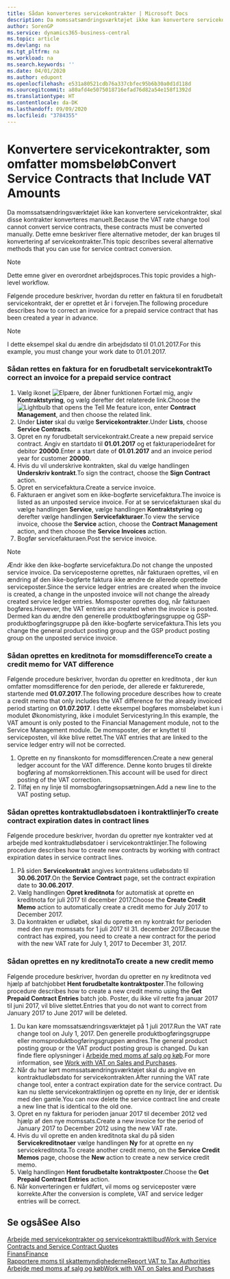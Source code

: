 ```yaml
---
title: Sådan konverteres servicekontrakter | Microsoft Docs
description: Da momssatsændringsværktøjet ikke kan konvertere servicekontrakter, skal disse kontrakter konverteres manuelt. Dette emne beskriver flere alternative metoder, der kan bruges til konvertering af servicekontrakter.
author: SorenGP
ms.service: dynamics365-business-central
ms.topic: article
ms.devlang: na
ms.tgt_pltfrm: na
ms.workload: na
ms.search.keywords: ''
ms.date: 04/01/2020
ms.author: edupont
ms.openlocfilehash: e531a80521cdb76a337cbfec95b6b30a0d1d118d
ms.sourcegitcommit: a80afd4e5075018716efad76d82a54e158f1392d
ms.translationtype: HT
ms.contentlocale: da-DK
ms.lasthandoff: 09/09/2020
ms.locfileid: "3784355"
---
```

# <a name="convert-service-contracts-that-include-vat-amounts"></a><span data-ttu-id="4dd75-104">Konvertere servicekontrakter, som omfatter momsbeløb</span><span class="sxs-lookup"><span data-stu-id="4dd75-104">Convert Service Contracts that Include VAT Amounts</span></span>
<span data-ttu-id="4dd75-105">Da momssatsændringsværktøjet ikke kan konvertere servicekontrakter, skal disse kontrakter konverteres manuelt.</span><span class="sxs-lookup"><span data-stu-id="4dd75-105">Because the VAT rate change tool cannot convert service contracts, these contracts must be converted manually.</span></span> <span data-ttu-id="4dd75-106">Dette emne beskriver flere alternative metoder, der kan bruges til konvertering af servicekontrakter.</span><span class="sxs-lookup"><span data-stu-id="4dd75-106">This topic describes several alternative methods that you can use for service contract conversion.</span></span>  

> [!NOTE]  
>  <span data-ttu-id="4dd75-107">Dette emne giver en overordnet arbejdsproces.</span><span class="sxs-lookup"><span data-stu-id="4dd75-107">This topic provides a high-level workflow.</span></span>  

 <span data-ttu-id="4dd75-108">Følgende procedure beskriver, hvordan du retter en faktura til en forudbetalt servicekontrakt, der er oprettet et år i forvejen.</span><span class="sxs-lookup"><span data-stu-id="4dd75-108">The following procedure describes how to correct an invoice for a prepaid service contract that has been created a year in advance.</span></span>  

> [!NOTE]  
>  <span data-ttu-id="4dd75-109">I dette eksempel skal du ændre din arbejdsdato til 01.01.2017.</span><span class="sxs-lookup"><span data-stu-id="4dd75-109">For this example, you must change your work date to 01.01.2017.</span></span>  

### <a name="to-correct-an-invoice-for-a-prepaid-service-contract"></a><span data-ttu-id="4dd75-110">Sådan rettes en faktura for en forudbetalt servicekontrakt</span><span class="sxs-lookup"><span data-stu-id="4dd75-110">To correct an invoice for a prepaid service contract</span></span>  
1. <span data-ttu-id="4dd75-111">Vælg ikonet ![Elpære, der åbner funktionen Fortæl mig](media/ui-search/search_small.png "Fortæl mig, hvad du vil foretage dig"), angiv **Kontraktstyring**, og vælg derefter det relaterede link.</span><span class="sxs-lookup"><span data-stu-id="4dd75-111">Choose the ![Lightbulb that opens the Tell Me feature](media/ui-search/search_small.png "Tell me what you want to do") icon, enter **Contract Management**, and then choose the related link.</span></span>  
2. <span data-ttu-id="4dd75-112">Under **Lister** skal du vælge **Servicekontrakter**.</span><span class="sxs-lookup"><span data-stu-id="4dd75-112">Under **Lists**, choose **Service Contracts**.</span></span>  
3. <span data-ttu-id="4dd75-113">Opret en ny forudbetalt servicekontrakt.</span><span class="sxs-lookup"><span data-stu-id="4dd75-113">Create a new prepaid service contract.</span></span> <span data-ttu-id="4dd75-114">Angiv en startdato til **01.01.2017** og et fakturaperiodeåret for debitor **20000**.</span><span class="sxs-lookup"><span data-stu-id="4dd75-114">Enter a start date of **01.01.2017** and an invoice period year for customer **20000**.</span></span>  
4. <span data-ttu-id="4dd75-115">Hvis du vil underskrive kontrakten, skal du vælge handlingen **Underskriv kontrakt**.</span><span class="sxs-lookup"><span data-stu-id="4dd75-115">To sign the contract, choose the **Sign Contract** action.</span></span>  
5. <span data-ttu-id="4dd75-116">Opret en servicefaktura.</span><span class="sxs-lookup"><span data-stu-id="4dd75-116">Create a service invoice.</span></span>
6. <span data-ttu-id="4dd75-117">Fakturaen er angivet som en ikke-bogførte servicefaktura.</span><span class="sxs-lookup"><span data-stu-id="4dd75-117">The invoice is listed as an unposted service invoice.</span></span> <span data-ttu-id="4dd75-118">For at se servicefakturaen skal du vælge handlingen **Service**, vælge handlingen **Kontraktstyring** og derefter vælge handlingen **Servicefakturaer**.</span><span class="sxs-lookup"><span data-stu-id="4dd75-118">To view the service invoice, choose the **Service** action, choose the **Contract Management** action, and then choose the **Service Invoices** action.</span></span>  
7. <span data-ttu-id="4dd75-119">Bogfør servicefakturaen.</span><span class="sxs-lookup"><span data-stu-id="4dd75-119">Post the service invoice.</span></span>  

> [!NOTE]  
>  <span data-ttu-id="4dd75-120">Ændr ikke den ikke-bogførte servicefaktura.</span><span class="sxs-lookup"><span data-stu-id="4dd75-120">Do not change the unposted service invoice.</span></span> <span data-ttu-id="4dd75-121">Da serviceposterne oprettes, når fakturaen oprettes, vil en ændring af den ikke-bogførte faktura ikke ændre de allerede oprettede serviceposter.</span><span class="sxs-lookup"><span data-stu-id="4dd75-121">Since the service ledger entries are created when the invoice is created, a change in the unposted invoice will not change the already created service ledger entries.</span></span> <span data-ttu-id="4dd75-122">Momsposter oprettes dog, når fakturaen bogføres.</span><span class="sxs-lookup"><span data-stu-id="4dd75-122">However, the VAT entries are created when the invoice is posted.</span></span> <span data-ttu-id="4dd75-123">Dermed kan du ændre den generelle produktbogføringsgruppe og GSP-produktbogføringsgruppe på den ikke-bogførte servicefaktura.</span><span class="sxs-lookup"><span data-stu-id="4dd75-123">This lets you change the general product posting group and the GSP product posting group on the unposted service invoice.</span></span>  

### <a name="to-create-a-credit-memo-for-vat-difference"></a><span data-ttu-id="4dd75-124">Sådan oprettes en kreditnota for momsdifference</span><span class="sxs-lookup"><span data-stu-id="4dd75-124">To create a credit memo for VAT difference</span></span>  
<span data-ttu-id="4dd75-125">Følgende procedure beskriver, hvordan du opretter en kreditnota , der kun omfatter momsdifference for den periode, der allerede er fakturerede, startende med **01.07.2017**.</span><span class="sxs-lookup"><span data-stu-id="4dd75-125">The following procedure describes how to create a credit memo that only includes the VAT difference for the already invoiced period starting on **01.07.2017**.</span></span> <span data-ttu-id="4dd75-126">I dette eksempel bogføres momsbeløbet kun i modulet Økonomistyring, ikke i modulet Servicestyring.</span><span class="sxs-lookup"><span data-stu-id="4dd75-126">In this example, the VAT amount is only posted to the Financial Management module, not to the Service Management module.</span></span> <span data-ttu-id="4dd75-127">De momsposter, der er knyttet til serviceposten, vil ikke blive rettet.</span><span class="sxs-lookup"><span data-stu-id="4dd75-127">The VAT entries that are linked to the service ledger entry will not be corrected.</span></span>  

1. <span data-ttu-id="4dd75-128">Oprette en ny finanskonto for momsdifferencen.</span><span class="sxs-lookup"><span data-stu-id="4dd75-128">Create a new general ledger account for the VAT difference.</span></span> <span data-ttu-id="4dd75-129">Denne konto bruges til direkte bogføring af momskorrektionen.</span><span class="sxs-lookup"><span data-stu-id="4dd75-129">This account will be used for direct posting of the VAT correction.</span></span>  
2. <span data-ttu-id="4dd75-130">Tilføj en ny linje til momsbogføringsopsætningen.</span><span class="sxs-lookup"><span data-stu-id="4dd75-130">Add a new line to the VAT posting setup.</span></span>  

### <a name="to-create-contract-expiration-dates-in-contract-lines"></a><span data-ttu-id="4dd75-131">Sådan oprettes kontraktudløbsdatoen i kontraktlinjer</span><span class="sxs-lookup"><span data-stu-id="4dd75-131">To create contract expiration dates in contract lines</span></span>  
<span data-ttu-id="4dd75-132">Følgende procedure beskriver, hvordan du opretter nye kontrakter ved at arbejde med kontraktudløbsdatoer i servicekontraktlinjer.</span><span class="sxs-lookup"><span data-stu-id="4dd75-132">The following procedure describes how to create new contracts by working with contract expiration dates in service contract lines.</span></span>  

1. <span data-ttu-id="4dd75-133">På siden **Servicekontrakt** angives kontraktens udløbsdato til **30.06.2017**.</span><span class="sxs-lookup"><span data-stu-id="4dd75-133">On the **Service Contract** page, set the contract expiration date to **30.06.2017**.</span></span>  
2. <span data-ttu-id="4dd75-134">Vælg handlingen **Opret kreditnota** for automatisk at oprette en kreditnota for juli 2017 til december 2017.</span><span class="sxs-lookup"><span data-stu-id="4dd75-134">Choose the **Create Credit Memo** action to automatically create a credit memo for July 2017 to December 2017.</span></span>  
3. <span data-ttu-id="4dd75-135">Da kontrakten er udløbet, skal du oprette en ny kontrakt for perioden med den nye momssats for 1 juli 2017 til 31. december 2017.</span><span class="sxs-lookup"><span data-stu-id="4dd75-135">Because the contract has expired, you need to create a new contract for the period with the new VAT rate for July 1, 2017 to December 31, 2017.</span></span>  

### <a name="to-create-a-new-credit-memo"></a><span data-ttu-id="4dd75-136">Sådan oprettes en ny kreditnota</span><span class="sxs-lookup"><span data-stu-id="4dd75-136">To create a new credit memo</span></span>  
<span data-ttu-id="4dd75-137">Følgende procedure beskriver, hvordan du opretter en ny kreditnota ved hjælp af batchjobbet **Hent forudbetalte kontraktposter**.</span><span class="sxs-lookup"><span data-stu-id="4dd75-137">The following procedure describes how to create a new credit memo using the **Get Prepaid Contract Entries** batch job.</span></span> <span data-ttu-id="4dd75-138">Poster, du ikke vil rette fra januar 2017 til juni 2017, vil blive slettet.</span><span class="sxs-lookup"><span data-stu-id="4dd75-138">Entries that you do not want to correct from January 2017 to June 2017 will be deleted.</span></span>  

1. <span data-ttu-id="4dd75-139">Du kan køre momssatsændringsværktøjet på 1 juli 2017.</span><span class="sxs-lookup"><span data-stu-id="4dd75-139">Run the VAT rate change tool on July 1, 2017.</span></span> <span data-ttu-id="4dd75-140">Den generelle produktbogføringsgruppe eller momsproduktbogføringsgruppen ændres.</span><span class="sxs-lookup"><span data-stu-id="4dd75-140">The general product posting group or the VAT product posting group is changed.</span></span> <span data-ttu-id="4dd75-141">Du kan finde flere oplysninger i [Arbejde med moms af salg og køb](finance-work-with-vat.md).</span><span class="sxs-lookup"><span data-stu-id="4dd75-141">For more information, see [Work with VAT on Sales and Purchases](finance-work-with-vat.md).</span></span>  
2. <span data-ttu-id="4dd75-142">Når du har kørt momssatsændringsværktøjet skal du angive en kontraktudløbsdato for servicekontrakten.</span><span class="sxs-lookup"><span data-stu-id="4dd75-142">After running the VAT rate change tool, enter a contract expiration date for the service contract.</span></span> <span data-ttu-id="4dd75-143">Du kan nu slette servicekontraktlinjen og oprette en ny linje, der er identisk med den gamle.</span><span class="sxs-lookup"><span data-stu-id="4dd75-143">You can now delete the service contract line and create a new line that is identical to the old one.</span></span>  
3. <span data-ttu-id="4dd75-144">Opret en ny faktura for perioden januar 2017 til december 2012 ved hjælp af den nye momssats.</span><span class="sxs-lookup"><span data-stu-id="4dd75-144">Create a new invoice for the period of January 2017 to December 2012 using the new VAT rate.</span></span>  
4. <span data-ttu-id="4dd75-145">Hvis du vil oprette en anden kreditnota skal du på siden **Servicekreditnotaer** vælge handlingen **Ny** for at oprette en ny servicekreditnota.</span><span class="sxs-lookup"><span data-stu-id="4dd75-145">To create another credit memo, on the **Service Credit Memos** page, choose the **New** action to create a new service credit memo.</span></span>  
5. <span data-ttu-id="4dd75-146">Vælg handlingen **Hent forudbetalte kontraktposter**.</span><span class="sxs-lookup"><span data-stu-id="4dd75-146">Choose the **Get Prepaid Contract Entries** action.</span></span>  
6. <span data-ttu-id="4dd75-147">Når konverteringen er fuldført, vil moms og serviceposter være korrekte.</span><span class="sxs-lookup"><span data-stu-id="4dd75-147">After the conversion is complete, VAT and service ledger entries will be correct.</span></span>  

## <a name="see-also"></a><span data-ttu-id="4dd75-148">Se også</span><span class="sxs-lookup"><span data-stu-id="4dd75-148">See Also</span></span>  
[<span data-ttu-id="4dd75-149">Arbejde med servicekontrakter og servicekontrakttilbud</span><span class="sxs-lookup"><span data-stu-id="4dd75-149">Work with Service Contracts and Service Contract Quotes</span></span>](service-how-to-create-service-contracts-and-service-contract-quotes.md)  
[<span data-ttu-id="4dd75-150">Finans</span><span class="sxs-lookup"><span data-stu-id="4dd75-150">Finance</span></span>](finance.md)  
[<span data-ttu-id="4dd75-151">Rapportere moms til skattemyndighederne</span><span class="sxs-lookup"><span data-stu-id="4dd75-151">Report VAT to Tax Authorities</span></span>](finance-how-report-vat.md)  
[<span data-ttu-id="4dd75-152">Arbejde med moms af salg og køb</span><span class="sxs-lookup"><span data-stu-id="4dd75-152">Work with VAT on Sales and Purchases</span></span>](finance-work-with-vat.md)  
